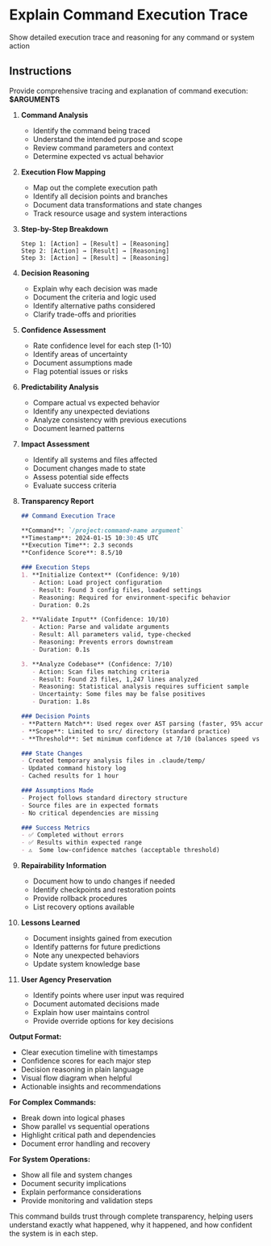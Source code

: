 # Explain Command Execution Trace

Show detailed execution trace and reasoning for any command or system action

## Instructions

Provide comprehensive tracing and explanation of command execution: **$ARGUMENTS**

1. **Command Analysis**
   - Identify the command being traced
   - Understand the intended purpose and scope
   - Review command parameters and context
   - Determine expected vs actual behavior

2. **Execution Flow Mapping**
   - Map out the complete execution path
   - Identify all decision points and branches
   - Document data transformations and state changes
   - Track resource usage and system interactions

3. **Step-by-Step Breakdown**
   ```
   Step 1: [Action] → [Result] → [Reasoning]
   Step 2: [Action] → [Result] → [Reasoning]
   Step 3: [Action] → [Result] → [Reasoning]
   ```

4. **Decision Reasoning**
   - Explain why each decision was made
   - Document the criteria and logic used
   - Identify alternative paths considered
   - Clarify trade-offs and priorities

5. **Confidence Assessment**
   - Rate confidence level for each step (1-10)
   - Identify areas of uncertainty
   - Document assumptions made
   - Flag potential issues or risks

6. **Predictability Analysis**
   - Compare actual vs expected behavior
   - Identify any unexpected deviations
   - Analyze consistency with previous executions
   - Document learned patterns

7. **Impact Assessment**
   - Identify all systems and files affected
   - Document changes made to state
   - Assess potential side effects
   - Evaluate success criteria

8. **Transparency Report**
   ```markdown
   ## Command Execution Trace

   **Command**: `/project:command-name argument`
   **Timestamp**: 2024-01-15 10:30:45 UTC
   **Execution Time**: 2.3 seconds
   **Confidence Score**: 8.5/10

   ### Execution Steps
   1. **Initialize Context** (Confidence: 9/10)
      - Action: Load project configuration
      - Result: Found 3 config files, loaded settings
      - Reasoning: Required for environment-specific behavior
      - Duration: 0.2s

   2. **Validate Input** (Confidence: 10/10)
      - Action: Parse and validate arguments
      - Result: All parameters valid, type-checked
      - Reasoning: Prevents errors downstream
      - Duration: 0.1s

   3. **Analyze Codebase** (Confidence: 7/10)
      - Action: Scan files matching criteria
      - Result: Found 23 files, 1,247 lines analyzed
      - Reasoning: Statistical analysis requires sufficient sample
      - Uncertainty: Some files may be false positives
      - Duration: 1.8s

   ### Decision Points
   - **Pattern Match**: Used regex over AST parsing (faster, 95% accuracy)
   - **Scope**: Limited to src/ directory (standard practice)
   - **Threshold**: Set minimum confidence at 7/10 (balances speed vs accuracy)

   ### State Changes
   - Created temporary analysis files in .claude/temp/
   - Updated command history log
   - Cached results for 1 hour

   ### Assumptions Made
   - Project follows standard directory structure
   - Source files are in expected formats
   - No critical dependencies are missing

   ### Success Metrics
   - ✅ Completed without errors
   - ✅ Results within expected range
   - ⚠️  Some low-confidence matches (acceptable threshold)
   ```

9. **Repairability Information**
   - Document how to undo changes if needed
   - Identify checkpoints and restoration points
   - Provide rollback procedures
   - List recovery options available

10. **Lessons Learned**
    - Document insights gained from execution
    - Identify patterns for future predictions
    - Note any unexpected behaviors
    - Update system knowledge base

11. **User Agency Preservation**
    - Identify points where user input was required
    - Document automated decisions made
    - Explain how user maintains control
    - Provide override options for key decisions

**Output Format:**
- Clear execution timeline with timestamps
- Confidence scores for each major step
- Decision reasoning in plain language
- Visual flow diagram when helpful
- Actionable insights and recommendations

**For Complex Commands:**
- Break down into logical phases
- Show parallel vs sequential operations
- Highlight critical path and dependencies
- Document error handling and recovery

**For System Operations:**
- Show all file and system changes
- Document security implications
- Explain performance considerations
- Provide monitoring and validation steps

This command builds trust through complete transparency, helping users understand exactly what happened, why it happened, and how confident the system is in each step.